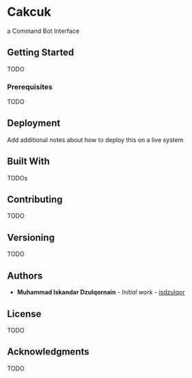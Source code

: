 # Cakcuk

a Command Bot Interface 

## Getting Started
TODO

### Prerequisites
TODO

## Deployment

Add additional notes about how to deploy this on a live system

## Built With
TODOs

## Contributing
TODO
## Versioning
TODO

## Authors

* **Muhammad Iskandar Dzulqornain** - *Initial work* - [isdzulqor](https://github.com/isdzulqor)


## License
TODO


## Acknowledgments
TODO